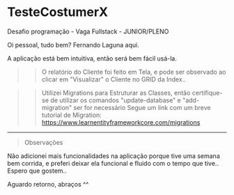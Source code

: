 # TesteCostumerX
Desafio programação - Vaga Fullstack - JUNIOR/PLENO

Oi pessoal, tudo bem?
Fernando Laguna aqui.

A aplicação está bem intuitiva, então será bem fácil usá-la.

>> O relatório do Cliente foi feito em Tela, e pode ser observado ao clicar em "Visualizar" o Cliente no GRID da Index..

>> Utilizei Migrations para Estruturar as Classes, então certifique-se de utilizar os comandos "update-database" e "add-migration" ser for necessário
Segue um link com um breve tutorial de Migration:
https://www.learnentityframeworkcore.com/migrations

-----------------------
>Observações

Não adicionei mais funcionalidades na aplicação porque tive uma semana bem corrida, e preferi deixar ela funcional e fluido com o tempo que tive..
Espero que gostem..

Aguardo retorno, abraços ^^
